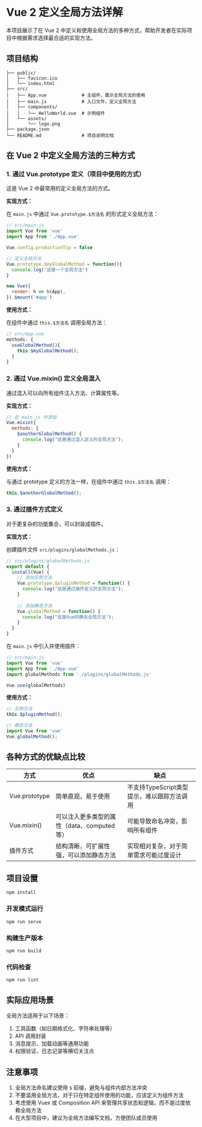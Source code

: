 # Vue 2 定义全局方法详解

本项目展示了在 Vue 2 中定义和使用全局方法的多种方式，帮助开发者在实际项目中根据需求选择最合适的实现方法。

## 项目结构

```
├── public/
│   ├── favicon.ico
│   └── index.html
├── src/
│   ├── App.vue             # 主组件，展示全局方法的使用
│   ├── main.js             # 入口文件，定义全局方法
│   ├── components/
│   │   └── HelloWorld.vue  # 示例组件
│   └── assets/
│       └── logo.png
├── package.json
└── README.md               # 项目说明文档
```

## 在 Vue 2 中定义全局方法的三种方式

### 1. 通过 Vue.prototype 定义（项目中使用的方式）

这是 Vue 2 中最常用的定义全局方法的方式。

**实现方式：**

在 `main.js` 中通过 `Vue.prototype.$方法名` 的形式定义全局方法：

```javascript
// src/main.js
import Vue from 'vue'
import App from './App.vue'

Vue.config.productionTip = false

// 定义全局方法
Vue.prototype.$myGlobalMethod = function(){
  console.log("这是一个全局方法")
}

new Vue({
  render: h => h(App),
}).$mount('#app')
```

**使用方式：**

在组件中通过 `this.$方法名` 调用全局方法：

```javascript
// src/App.vue
methods: {
  useGlobalMethod(){
    this.$myGlobalMethod();
  }
}
```

### 2. 通过 Vue.mixin() 定义全局混入

通过混入可以向所有组件注入方法、计算属性等。

**实现方式：**

```javascript
// 在 main.js 中添加
Vue.mixin({
  methods: {
    $anotherGlobalMethod() {
      console.log("这是通过混入定义的全局方法");
    }
  }
})
```

**使用方式：**

与通过 prototype 定义的方法一样，在组件中通过 `this.$方法名` 调用：

```javascript
this.$anotherGlobalMethod();
```

### 3. 通过插件方式定义

对于更复杂的功能集合，可以封装成插件。

**实现方式：**

创建插件文件 `src/plugins/globalMethods.js`：

```javascript
// src/plugins/globalMethods.js
export default {
  install(Vue) {
    // 添加实例方法
    Vue.prototype.$pluginMethod = function() {
      console.log("这是通过插件定义的全局方法");
    }
    
    // 添加静态方法
    Vue.globalMethod = function() {
      console.log("这是Vue的静态全局方法");
    }
  }
}
```

在 `main.js` 中引入并使用插件：

```javascript
// src/main.js
import Vue from 'vue'
import App from './App.vue'
import globalMethods from './plugins/globalMethods.js'

Vue.use(globalMethods)
```

**使用方式：**

```javascript
// 实例方法
this.$pluginMethod();

// 静态方法
import Vue from 'vue'
Vue.globalMethod();
```

## 各种方式的优缺点比较

| 方式 | 优点 | 缺点 |
|------|------|------|
| Vue.prototype | 简单直观，易于使用 | 不支持TypeScript类型提示，难以跟踪方法调用 |
| Vue.mixin() | 可以注入更多类型的属性（data、computed等） | 可能导致命名冲突，影响所有组件 |
| 插件方式 | 结构清晰，可扩展性强，可以添加静态方法 | 实现相对复杂，对于简单需求可能过度设计 |

## 项目设置

```
npm install
```

### 开发模式运行

```
npm run serve
```

### 构建生产版本

```
npm run build
```

### 代码检查

```
npm run lint
```

## 实际应用场景

全局方法适用于以下场景：

1. 工具函数（如日期格式化、字符串处理等）
2. API 调用封装
3. 消息提示、加载动画等通用功能
4. 权限验证、日志记录等横切关注点

## 注意事项

1. 全局方法命名建议使用 `$` 前缀，避免与组件内部方法冲突
2. 不要滥用全局方法，对于只在特定组件使用的功能，应该定义为组件方法
3. 考虑使用 Vuex 或 Composition API 来管理共享状态和逻辑，而不是过度依赖全局方法
4. 在大型项目中，建议为全局方法编写文档，方便团队成员使用
